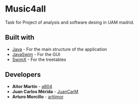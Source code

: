 # Music4all

Task for Project of analysis and software desing in UAM madrid.

## Built with

* [Java](https://docs.oracle.com/javase/7/docs/api/) - For the main structure of the application
* [JavaSwim](https://docs.oracle.com/javase/7/docs/api/javax/swing/package-summary.html) - For the GUI
* [SwimX](https://jar-download.com/artifacts/org.swinglabs.swingx/swingx-all/1.6.5/documentation) - For the treetables

## Developers

* **Aitor Martín** - [a804](https://github.com/artiimor/a804)
* **Juan Carlos Mérida** - [JuanCarM](https://github.com/JuanCarM)
* **Arturo Morcillo** - [artiimor](https://github.com/artiimor)
